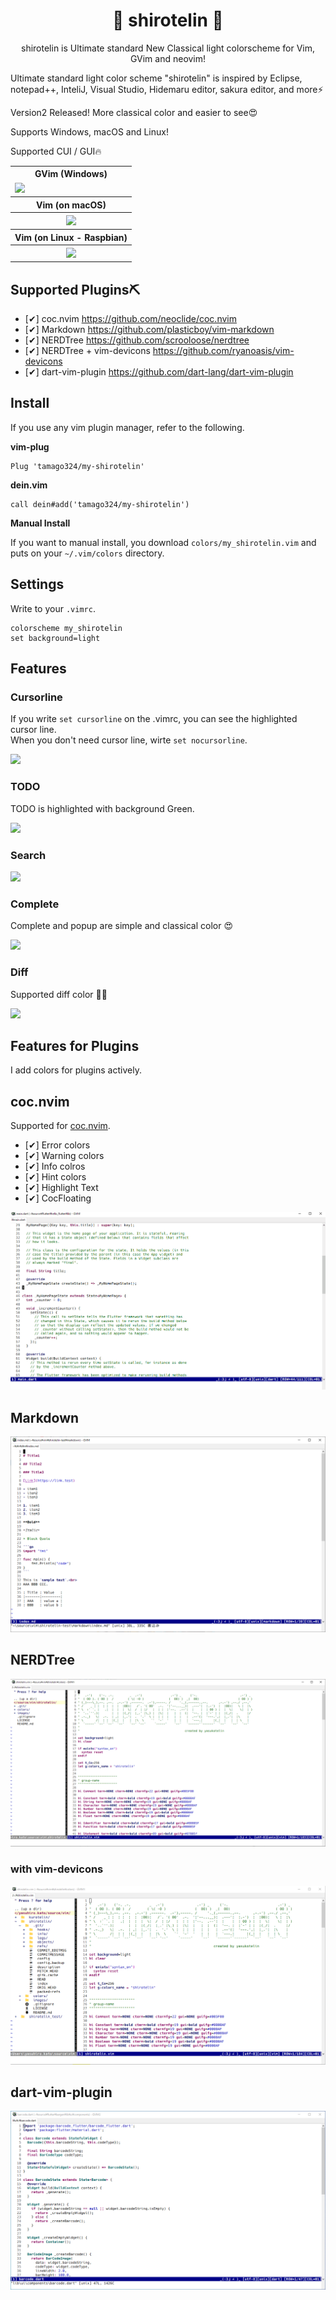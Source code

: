 <h1 align="center">🎉 shirotelin 🎉</h1>

<p align="center">shirotelin is Ultimate standard New Classical light colorscheme for Vim, GVim and neovim!</p>

Ultimate standard light color scheme "shirotelin" is inspired by Eclipse, notepad++, InteliJ, Visual Studio, Hidemaru editor, sakura editor, and more⚡

Version2 Released! More classical color and easier to see😍

Supports Windows, macOS and Linux!

Supported CUI / GUI🔥

<table>
    <tr>
        <th>GVim (Windows)</th>
    </tr>
    <tr>
        <td><img src="images/shirotelin-on-windows.png"></td>
    </tr>
    <tr>
        <th>Vim (on macOS)</th>
    </tr>
    <tr>
        <th><img src="images/shirotelin-on-macos.png"></th>
    </tr>
    <tr>
        <th>Vim (on Linux - Raspbian)</th>
    </tr>
    <tr>
        <th><img src="images/shirotelin-on-linux.png"></th>
    </tr>
</table>

## Supported Plugins⛏

- [✔] coc.nvim https://github.com/neoclide/coc.nvim
- [✔] Markdown https://github.com/plasticboy/vim-markdown
- [✔] NERDTree https://github.com/scrooloose/nerdtree
- [✔] NERDTree + vim-devicons https://github.com/ryanoasis/vim-devicons
- [✔] dart-vim-plugin https://github.com/dart-lang/dart-vim-plugin

## Install

If you use any vim plugin manager, refer to the following.

**vim-plug**

```vim
Plug 'tamago324/my-shirotelin'
```

**dein.vim**

```vim
call dein#add('tamago324/my-shirotelin')
```

**Manual Install**

If you want to manual install, you download `colors/my_shirotelin.vim` and puts on your `~/.vim/colors` directory.

## Settings

Write to your `.vimrc`.

```vimrc
colorscheme my_shirotelin
set background=light
```

## Features

### Cursorline

If you write `set cursorline` on the .vimrc, you can see the highlighted cursor line.<br>
When you don't need cursor line,  wirte `set nocursorline`.

<img src="images/shirotelin-cursorline.gif">

### TODO

TODO is highlighted with background Green.

<img src="images/todo.png">

### Search

<img src="images/shirotelin-search.gif">

### Complete

Complete and popup are simple and classical color 😍

<img src="images/shirotelin-complete.gif">

### Diff

Supported diff color 🤷‍♂️

<img src="images/shirotelin-diff.png">

## Features for Plugins

I add colors for plugins actively.

## coc.nvim

Supported for [coc.nvim](https://github.com/neoclide/coc.nvim).<br>

- [✔] Error colors
- [✔] Warning colors
- [✔] Info colros
- [✔] Hint colors
- [✔] Highlight Text
- [✔] CocFloating

<img src="images/shirotelin-coc-demo.gif" alt="shirotelin for coc.nvim">

## Markdown

<img src="./images/shirotelin-markdown.png" alt="shirotelin for Markdown">

## NERDTree

<img src="images/shirotelin-nerd-tree.png" alt="shirotelin for NERDTree">

### with vim-devicons

<img src="images/shirotelin-nerd-tree-with-vim-devicons.png" alt="shirotelin for NERDTree with vim-devicons">

## dart-vim-plugin

<img src="images/shirotelin-dart-vim-plugin.png" alt="shirotelin for dar-vim-plugin">
